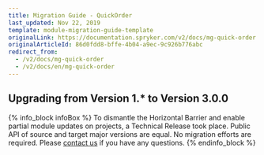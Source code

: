 ```yaml
---
title: Migration Guide - QuickOrder
last_updated: Nov 22, 2019
template: module-migration-guide-template
originalLink: https://documentation.spryker.com/v2/docs/mg-quick-order
originalArticleId: 86d0fdd8-bffe-4b04-a9ec-9c926b776abc
redirect_from:
  - /v2/docs/mg-quick-order
  - /v2/docs/en/mg-quick-order
---
```


## Upgrading from Version 1.* to Version 3.0.0

{% info_block infoBox %}
To dismantle the Horizontal Barrier and enable partial module updates on projects, a Technical Release took place. Public API of source and target major versions are equal. No migration efforts are required. Please [contact us](https://spryker.com/en/support/) if you have any questions.
{% endinfo_block %}
